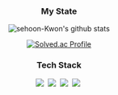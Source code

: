 <div align="center">



  <h3>My State</h3>

  ![sehoon-Kwon's github stats](https://github-readme-stats.vercel.app/api?username=sehoon-Kwon&show_icons=true)
  
  
    
  [![Solved.ac Profile](http://mazassumnida.wtf/api/v2/generate_badge?boj=hhk6848)](https://solved.ac/hhk6848/)





<h3 align="center"> Tech Stack </h3>


<p align="center">
 <img src="https://img.shields.io/badge/Java-007396?style=flat-square&logo=Java&logoColor=white"/></a>&nbsp
  <img src="https://img.shields.io/badge/Python-3766AB?style=flat-square&logo=Python&logoColor=white"/></a>&nbsp 
  <img src="https://img.shields.io/badge/Javascript-ffb13b?style=flat-square&logo=javascript&logoColor=white"/></a>&nbsp 
  <img src="https://img.shields.io/badge/C-A8B9CC?style=flat-square&logo=C&logoColor=white"/></a>&nbsp 
  </div>
